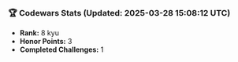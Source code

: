 ### 🏆 Codewars Stats (Updated: 2025-03-28 15:08:12 UTC)

- **Rank:** 8 kyu
- **Honor Points:** 3
- **Completed Challenges:** 1
